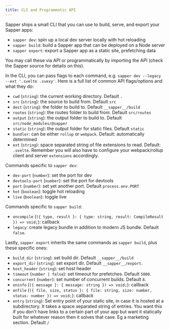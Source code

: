 ```yaml
---
title: CLI and Programmatic API
---
```


Sapper ships a small CLI that you can use to build, serve, and export your Sapper apps:

- `sapper dev`: spin up a local dev server locally with hot reloading
- `sapper build`: build a Sapper app that can be deployed on a Node server
- `sapper export`: export a Sapper app as a static site, prefetching data

You may call these via API or programmatically by importing the API (check the Sapper source for details on this).

In the CLI, you can pass flags to each command, e.g. `sapper dev --legacy --ext '.svelte .svexy'`. Here is a full list of common API flags/options and what they do:

- `cwd` (`string`): the current working directory. Default `.`
- `src` (`string`): the source to build from. Default `src`
- `dest` (`string`): the folder to build to. Default `__sapper__/build`
- `routes` (`string`): the routes folder to build from. Default `src/routes`
- `output` (`string`): the output folder to build to. Default `src/node_modules/@sapper`
- `static` (`string`): the output folder for static files. Default `static`
- `bundler`: can be either `rollup` or `webpack`. Default: automatically determined
- `ext` (`string`): space separated string of file extensions to read. Default: `.svelte`. Remember you will also have to configure your webpack/rollup client and server `extensions` accordingly.

Commands specific to `sapper dev`:

- `dev-port` (`number`): set the port for dev
- `devtools-port` (`number`): set the port for devtools
- `port` (`number`): set yet another port. Default `process.env.PORT`
- `hot` (`boolean`): toggle hot reloading
- `live` (`boolean`): toggle live

Commands specific to `sapper build`:

- `oncompile` (`({ type, result }: { type: string, result: CompileResult }) => void;`): callback
- `legacy`: create legacy bundle in addition to modern JS bundle. Default `false`.

Lastly, `sapper export` inherits the same commands as `sapper build`, plus these specific ones:

- `build_dir` (`string`): set build dir. Default `__sapper__/build`
- `export_dir` (`string`): set export dir. Default `__sapper__/export`.
- `host_header` (`string`): set host header
- `timeout` (`number | false`): set timeout for prefetches. Default `5000`.
- `concurrent` (`number`): set number of concurrent builds. Default `8`.
- `oninfo` (`({ message }: { message: string }) => void;`): callback
- `onfile` (`({ file, size, status }: { file: string, size: number, status: number }) => void;`): callback
- `entry` (`string`): Set entry point of your static site, in case it is hosted at a subdirectory. It takes a space separated string of entries. You want this if you don't have links to a certain part of your app but want it statically built for whatever reason then it solves that case. Eg a marketing section. Default `/`
